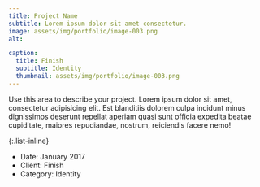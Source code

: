 ```yaml
---
title: Project Name
subtitle: Lorem ipsum dolor sit amet consectetur.
image: assets/img/portfolio/image-003.png
alt: 

caption:
  title: Finish
  subtitle: Identity
  thumbnail: assets/img/portfolio/image-003.png
---
```

Use this area to describe your project. Lorem ipsum dolor sit amet, consectetur adipisicing elit. Est blanditiis dolorem culpa incidunt minus dignissimos deserunt repellat aperiam quasi sunt officia expedita beatae cupiditate, maiores repudiandae, nostrum, reiciendis facere nemo!

{:.list-inline}
- Date: January 2017
- Client: Finish
- Category: Identity

